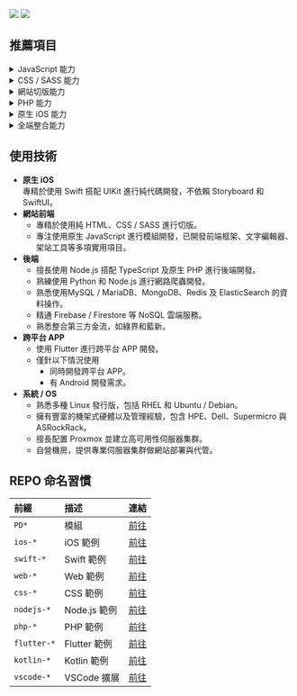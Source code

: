 [![](https://img.shields.io/badge/點擊查看-報價-44dd44)](https://github.com/pardnchiu/pardnchiu/blob/main/price.zh.md) [![](https://img.shields.io/badge/read-English%20Version-ffffff)](https://github.com/pardnchiu/pardnchiu/blob/main/README.en.md)

## 推薦項目

<details>
<summary>JavaScript 能力</summary>
<br> 

| 名稱 | 使用人數 |
| :- | :- |
| [PDQuickUI 輕量化前端框架](https://github.com/pardnchiu/PDQuickUI) | ![](https://img.shields.io/jsdelivr/npm/hw/pdquickui) |
| [PDRenderKit 前端渲染工具](https://github.com/pardnchiu/PDRenderKit) | ![](https://img.shields.io/jsdelivr/npm/hw/pdrenderkit) |
| [PDMarkdownKit 模組化 MD 編輯器](https://pardnchiu.github.io/PDMarkdownKit) | ![](https://img.shields.io/jsdelivr/npm/hw/pdmarkdownkit) |
| [PDPlayerKit 多風格播放器](https://pardnchiu.github.io/PDPlayerKit) | ![](https://img.shields.io/jsdelivr/npm/hw/pdplayerkit) |

</details>

<details>
<summary>CSS / SASS 能力</summary>
<br>
  
| 名稱 |
| :- |
| [寶可夢探險圖鑑](https://github.com/pardnchiu/css-pokemon-quest) |

</details>

<details>
<summary>網站切版能力</summary>
<br>

| 名稱 |
| :- |
| [Website Builder 網頁版架站工具](https://github.com/pardnchiu/website-builder) |
| [Web Template 純前端範例合輯](https://github.com/pardnchiu/web-template) |
| [Pane Desk 窗口管理](https://github.com/pardnchiu/pane-desk) |

</details>

<details>
<summary>PHP 能力</summary>
<br>

| 名稱 | 類型 |
| :- | :- |
| [PDPHP Async 依賴排序的非同步任務](https://github.com/pardnchiu/PDPHP-Async) | 函式庫 |
| [PHP Blog 部落格範例](https://github.com/pardnchiu/php-blog) | 完整範例 |

</details>

<details>
<summary>原生 iOS 能力</summary>
<br>

| 名稱 | 類型 |
| :- | :- |
| [Firebase Messaging 即時訊息](https://github.com/pardnchiu/ios-firebase-messaging) | 完整範例 |
| [Moneybook 記帳軟體](https://github.com/pardnchiu/ios-moneybook) | 完整範例 |
| [PDPieVuew 圓餅圖](https://github.com/pardnchiu/swift-PDPieView) | 函式庫 |
| [PDAttributed 文字擴展](https://github.com/pardnchiu/swift-PDAttributed) | 函式庫 |
| [PDLayout AutoLayout 擴展](https://github.com/pardnchiu/swift-PDLayout) | 函式庫 |

</details>

<details>
<summary>全端整合能力</summary>
<br>

| 名稱 | 類型 | 類別 | 狀態 |
| :- | :- | :- | :- |
| [JOBALL 找專家](https://joball.tw) | 網站 | 社群 | 
| [JOBALL 接洽](https://appadvice.com/app/joball-e6-8e-a5-e6-b4-bd/1272878907.amp) | iOS | 電商 | 下架 |
| [NEEDS 開箱](https://appadvice.com/app/e9-96-8b-e7-ae-b1/1460355322.amp) | iOS | 電商 | 下架 |
| [Sakupin 釘選你的作品](https://joball.tw/photo/eaa32c96f620053cf442ad32258076b93ym) | iOS | 社群 | 未發布 |

</details>

## 使用技術

- **原生 iOS**<br>
  專精於使用 Swift 搭配 UIKit 進行純代碼開發，不依賴 Storyboard 和 SwiftUI。
- **網站前端**<br>
   - 專精於使用純 HTML、CSS / SASS 進行切版。
   - 專注使用原生 JavaScript 進行模組開發，已開發前端框架、文字編輯器、架站工具等多項實用項目。
- **後端**<br>
   - 擅長使用 Node.js 搭配 TypeScript 及原生 PHP 進行後端開發。
   - 熟練使用 Python 和 Node.js 進行網路爬蟲開發。
   - 熟悉使用MySQL / MariaDB、MongoDB、Redis 及 ElasticSearch 的資料操作。
   - 精通 Firebase / Firestore 等 NoSQL 雲端服務。
   - 熟悉整合第三方金流，如綠界和藍新。
- **跨平台 APP**<br>
  - 使用 Flutter 進行跨平台 APP 開發。
  - 僅針以下情況使用
    - 同時開發跨平台 APP。
    - 有 Android 開發需求。
- **系統 / OS**
   - 熟悉多種 Linux 發行版，包括 RHEL 和 Ubuntu / Debian。
   - 擁有豐富的機架式硬體以及管理經驗，包含 HPE、Dell、Supermicro 與 ASRockRack。
   - 擅長配置 Proxmox 並建立高可用性伺服器集群。
   - 自營機房，提供專業伺服器集群做網站部署與代管。

## REPO 命名習慣

| 前綴 | 描述 | 連結 |
| :- | :- | :- |
| `PD*` | 模組 | [前往](https://github.com/pardnchiu?tab=repositories&q=PD) |
| `ios-*` | iOS 範例 | [前往](https://github.com/pardnchiu?tab=repositories&q=ios-) |
| `swift-*` | Swift 範例 | [前往](https://github.com/pardnchiu?tab=repositories&q=swift-) |
| `web-*` | Web 範例 | [前往](https://github.com/pardnchiu?tab=repositories&q=web-) |
| `css-*` | CSS 範例 | [前往](https://github.com/pardnchiu?tab=repositories&q=css-) |
| `nodejs-*` | Node.js 範例 | [前往](https://github.com/pardnchiu?tab=repositories&q=nodejs-) |
| `php-*` | PHP 範例 | [前往](https://github.com/pardnchiu?tab=repositories&q=php-) |
| `flutter-*` | Flutter 範例 | [前往](https://github.com/pardnchiu?tab=repositories&q=flutter-) |
| `kotlin-*` | Kotlin 範例 | [前往](https://github.com/pardnchiu?tab=repositories&q=kotlin-) |
| `vscode-*` | VSCode 擴展 | [前往](https://github.com/pardnchiu?tab=repositories&q=vscode-) |
